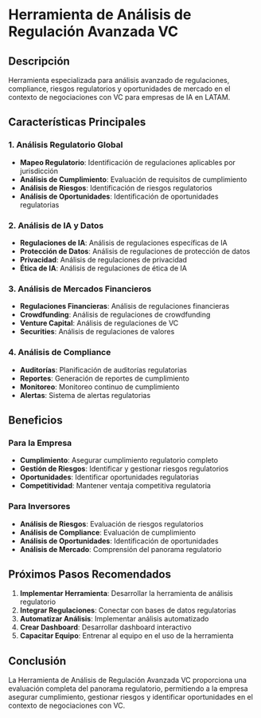 # Herramienta de Análisis de Regulación Avanzada VC

## Descripción
Herramienta especializada para análisis avanzado de regulaciones, compliance, riesgos regulatorios y oportunidades de mercado en el contexto de negociaciones con VC para empresas de IA en LATAM.

## Características Principales

### 1. Análisis Regulatorio Global
- **Mapeo Regulatorio**: Identificación de regulaciones aplicables por jurisdicción
- **Análisis de Cumplimiento**: Evaluación de requisitos de cumplimiento
- **Análisis de Riesgos**: Identificación de riesgos regulatorios
- **Análisis de Oportunidades**: Identificación de oportunidades regulatorias

### 2. Análisis de IA y Datos
- **Regulaciones de IA**: Análisis de regulaciones específicas de IA
- **Protección de Datos**: Análisis de regulaciones de protección de datos
- **Privacidad**: Análisis de regulaciones de privacidad
- **Ética de IA**: Análisis de regulaciones de ética de IA

### 3. Análisis de Mercados Financieros
- **Regulaciones Financieras**: Análisis de regulaciones financieras
- **Crowdfunding**: Análisis de regulaciones de crowdfunding
- **Venture Capital**: Análisis de regulaciones de VC
- **Securities**: Análisis de regulaciones de valores

### 4. Análisis de Compliance
- **Auditorías**: Planificación de auditorías regulatorias
- **Reportes**: Generación de reportes de cumplimiento
- **Monitoreo**: Monitoreo continuo de cumplimiento
- **Alertas**: Sistema de alertas regulatorias

## Beneficios

### Para la Empresa
- **Cumplimiento**: Asegurar cumplimiento regulatorio completo
- **Gestión de Riesgos**: Identificar y gestionar riesgos regulatorios
- **Oportunidades**: Identificar oportunidades regulatorias
- **Competitividad**: Mantener ventaja competitiva regulatoria

### Para Inversores
- **Análisis de Riesgos**: Evaluación de riesgos regulatorios
- **Análisis de Compliance**: Evaluación de cumplimiento
- **Análisis de Oportunidades**: Identificación de oportunidades
- **Análisis de Mercado**: Comprensión del panorama regulatorio

## Próximos Pasos Recomendados

1. **Implementar Herramienta**: Desarrollar la herramienta de análisis regulatorio
2. **Integrar Regulaciones**: Conectar con bases de datos regulatorias
3. **Automatizar Análisis**: Implementar análisis automatizado
4. **Crear Dashboard**: Desarrollar dashboard interactivo
5. **Capacitar Equipo**: Entrenar al equipo en el uso de la herramienta

## Conclusión

La Herramienta de Análisis de Regulación Avanzada VC proporciona una evaluación completa del panorama regulatorio, permitiendo a la empresa asegurar cumplimiento, gestionar riesgos y identificar oportunidades en el contexto de negociaciones con VC.